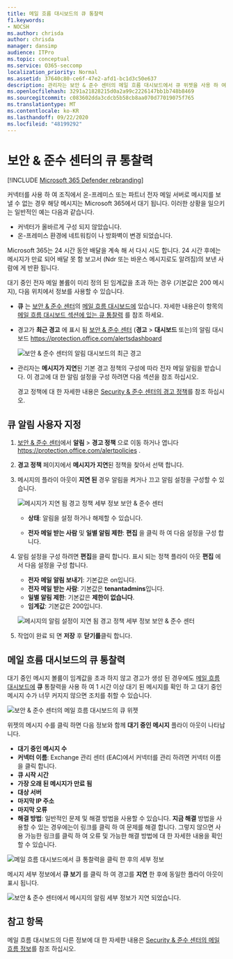 ```yaml
---
title: 메일 흐름 대시보드의 큐 통찰력
f1.keywords:
- NOCSH
ms.author: chrisda
author: chrisda
manager: dansimp
audience: ITPro
ms.topic: conceptual
ms.service: O365-seccomp
localization_priority: Normal
ms.assetid: 37640c80-ce6f-47e2-afd1-bc1d3c50e637
description: 관리자는 보안 & 준수 센터의 메일 흐름 대시보드에서 큐 위젯을 사용 하 여 아웃 바운드 커넥터를 통해 온-프레미스 또는 파트너 조직으로의 실패 한 메일 흐름을 모니터링 하는 방법에 대해 알아봅니다.
ms.openlocfilehash: 3291a21828215d0a2a99c2226147bb1b748b8469
ms.sourcegitcommit: c083602dda3cdcb5b58cb8aa070d77019075f765
ms.translationtype: MT
ms.contentlocale: ko-KR
ms.lasthandoff: 09/22/2020
ms.locfileid: "48199292"
---
```

# <a name="queues-insight-in-the-security--compliance-center"></a>보안 & 준수 센터의 큐 통찰력

[!INCLUDE [Microsoft 365 Defender rebranding](../includes/microsoft-defender-for-office.md)]


커넥터를 사용 하 여 조직에서 온-프레미스 또는 파트너 전자 메일 서버로 메시지를 보낼 수 없는 경우 해당 메시지는 Microsoft 365에서 대기 됩니다. 이러한 상황을 일으키는 일반적인 예는 다음과 같습니다.

- 커넥터가 올바르게 구성 되지 않았습니다.
- 온-프레미스 환경에 네트워킹이 나 방화벽이 변경 되었습니다.

Microsoft 365는 24 시간 동안 배달을 계속 해 서 다시 시도 합니다. 24 시간 후에는 메시지가 만료 되어 배달 못 함 보고서 (Ndr 또는 바운스 메시지로도 알려짐)의 보낸 사람에 게 반환 됩니다.

대기 중인 전자 메일 볼륨이 미리 정의 된 임계값을 초과 하는 경우 (기본값은 200 메시지), 다음 위치에서 정보를 사용할 수 있습니다.

- **큐** 는 [보안 & 준수 센터](https://protection.office.com)의 [메일 흐름 대시보드에](mail-flow-insights-v2.md) 있습니다. 자세한 내용은이 항목의 [메일 흐름 대시보드 섹션에 있는 큐 통찰력](#queues-insight-in-the-mail-flow-dashboard) 를 참조 하세요.
  
- 경고가 **최근 경고** 에 표시 됨 [보안 & 준수 센터](https://protection.office.com) (**경고** \> **대시보드** 또는)의 알림 대시보드 <https://protection.office.com/alertsdashboard>

  ![보안 & 준수 센터의 알림 대시보드의 최근 경고](../../media/mfi-queued-messages-alert.png)

- 관리자는 **메시지가 지연**된 기본 경고 정책의 구성에 따라 전자 메일 알림을 받습니다. 이 경고에 대 한 알림 설정을 구성 하려면 다음 섹션을 참조 하십시오.

  경고 정책에 대 한 자세한 내용은 [Security & 준수 센터의 경고 정책](../../compliance/alert-policies.md)를 참조 하십시오.

## <a name="customize-queue-alerts"></a>큐 알림 사용자 지정

1. [보안 & 준수 센터](https://protection.office.com)에서 **알림** \> **경고 정책** 으로 이동 하거나 엽니다 <https://protection.office.com/alertpolicies> .

2. **경고 정책** 페이지에서 **메시지가 지연**된 정책을 찾아서 선택 합니다.

3. 메시지의 플라이 아웃이 **지연 된** 경우 알림을 켜거나 끄고 알림 설정을 구성할 수 있습니다.

   ![메시지가 지연 됨 경고 정책 세부 정보 보안 & 준수 센터](../../media/mfi-queued-messages-alert-policy.png)

   - **상태**: 알림을 설정 하거나 해제할 수 있습니다.

   - **전자 메일 받는 사람** 및 **일별 알림 제한**: **편집** 을 클릭 하 여 다음 설정을 구성 합니다.

4. 알림 설정을 구성 하려면 **편집**을 클릭 합니다. 표시 되는 정책 플라이 아웃 **편집** 에서 다음 설정을 구성 합니다.

   - **전자 메일 알림 보내기**: 기본값은 on입니다.
   - **전자 메일 받는 사람**: 기본값은 **tenantadmins**입니다.
   - **일별 알림 제한**: 기본값은 **제한이 없습니다**.
   - **임계값**: 기본값은 200입니다.

   ![메시지의 알림 설정이 지연 됨 경고 정책 세부 정보 보안 & 준수 센터](../../media/mfi-queued-messages-alert-policy-notification-settings.png)

5. 작업이 완료 되 면 **저장** 후 **닫기를**클릭 합니다.

## <a name="queues-insight-in-the-mail-flow-dashboard"></a>메일 흐름 대시보드의 큐 통찰력

대기 중인 메시지 볼륨이 임계값을 초과 하지 않고 경고가 생성 된 경우에도 [메일 흐름 대시보드에](mail-flow-insights-v2.md) **큐** 통찰력을 사용 하 여 1 시간 이상 대기 된 메시지를 확인 하 고 대기 중인 메시지 수가 너무 커지지 않으면 조치를 취할 수 있습니다.

![보안 & 준수 센터의 메일 흐름 대시보드의 큐 위젯](../../media/mfi-queues-widget.png)

위젯의 메시지 수를 클릭 하면 다음 정보와 함께 **대기 중인 메시지** 플라이 아웃이 나타납니다.

- **대기 중인 메시지 수**
- **커넥터 이름**: Exchange 관리 센터 (EAC)에서 커넥터를 관리 하려면 커넥터 이름을 클릭 합니다.
- **큐 시작 시간**
- **가장 오래 된 메시지가 만료 됨**
- **대상 서버**
- **마지막 IP 주소**
- **마지막 오류**
- **해결 방법**: 일반적인 문제 및 해결 방법을 사용할 수 있습니다. **지금 해결** 방법을 사용할 수 있는 경우에는이 링크를 클릭 하 여 문제를 해결 합니다. 그렇지 않으면 사용 가능한 링크를 클릭 하 여 오류 및 가능한 해결 방법에 대 한 자세한 내용을 확인할 수 있습니다.

![메일 흐름 대시보드에서 큐 통찰력을 클릭 한 후의 세부 정보](../../media/mfi-queues-details.png)

메시지 세부 정보에서 **큐 보기** 를 클릭 하 여 경고를 **지연** 한 후에 동일한 플라이 아웃이 표시 됩니다.

![보안 & 준수 센터에서 메시지의 알림 세부 정보가 지연 되었습니다.](../../media/mfi-queued-messages-alert-details.png)

## <a name="see-also"></a>참고 항목

메일 흐름 대시보드의 다른 정보에 대 한 자세한 내용은 [Security & 준수 센터의 메일 흐름 정보](mail-flow-insights-v2.md)를 참조 하십시오.
